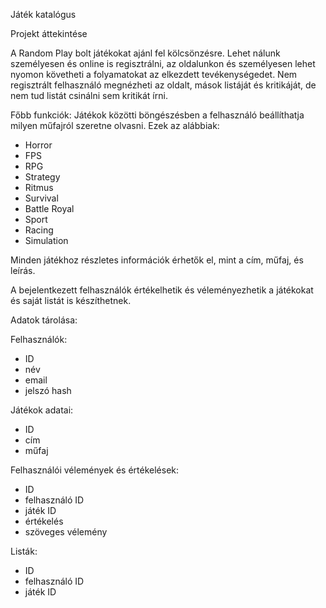 Játék katalógus

Projekt áttekintése

A Random Play bolt játékokat ajánl fel kölcsönzésre. Lehet nálunk személyesen és online is regisztrálni, az oldalunkon és személyesen lehet nyomon követheti a folyamatokat az elkezdett tevékenységedet.
Nem regisztrált felhasználó megnézheti az oldalt, mások listáját és kritikáját, de nem tud listát csinálni sem kritikát írni.

Főbb funkciók:
Játékok közötti böngészésben a felhasználó beállíthatja milyen műfajról szeretne olvasni.
Ezek az alábbiak: 
- Horror
- FPS
- RPG
- Strategy
- Ritmus
- Survival
- Battle Royal
- Sport
- Racing
- Simulation

Minden játékhoz részletes információk érhetők el, mint a cím, műfaj, és leírás.

A bejelentkezett felhasználók értékelhetik és véleményezhetik a játékokat és saját listát is készíthetnek.


Adatok tárolása:

Felhasználók:
- ID
- név
- email
- jelszó hash

Játékok adatai:
- ID
- cím
- műfaj
  
Felhasználói vélemények és értékelések:
- ID 
- felhasználó ID
- játék ID
- értékelés
- szöveges vélemény

Listák:
- ID
- felhasználó ID
- játék ID
